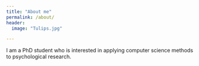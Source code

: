 ```yaml
---
title: "About me"
permalink: /about/
header:
  image: "Tulips.jpg"

---
```


I am a PhD student who is interested in applying computer science methods to psychological research.